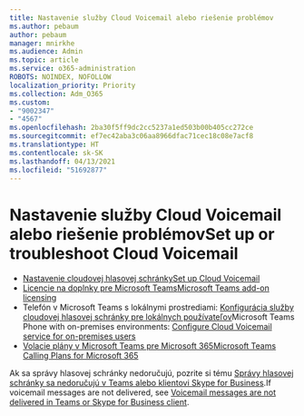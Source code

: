 ```yaml
---
title: Nastavenie služby Cloud Voicemail alebo riešenie problémov
ms.author: pebaum
author: pebaum
manager: mnirkhe
ms.audience: Admin
ms.topic: article
ms.service: o365-administration
ROBOTS: NOINDEX, NOFOLLOW
localization_priority: Priority
ms.collection: Adm_O365
ms.custom:
- "9002347"
- "4567"
ms.openlocfilehash: 2ba30f5ff9dc2cc5237a1ed503b00b405cc272ce
ms.sourcegitcommit: ef7ec42aba3c06aa8966dfac71cec18c08e7acf8
ms.translationtype: HT
ms.contentlocale: sk-SK
ms.lasthandoff: 04/13/2021
ms.locfileid: "51692877"
---
```

# <a name="set-up-or-troubleshoot-cloud-voicemail"></a><span data-ttu-id="b2cc7-102">Nastavenie služby Cloud Voicemail alebo riešenie problémov</span><span class="sxs-lookup"><span data-stu-id="b2cc7-102">Set up or troubleshoot Cloud Voicemail</span></span>

- [<span data-ttu-id="b2cc7-103">Nastavenie cloudovej hlasovej schránky</span><span class="sxs-lookup"><span data-stu-id="b2cc7-103">Set up Cloud Voicemail</span></span>](https://docs.microsoft.com/microsoftteams/set-up-phone-system-voicemail) 
- [<span data-ttu-id="b2cc7-104">Licencie na doplnky pre Microsoft Teams</span><span class="sxs-lookup"><span data-stu-id="b2cc7-104">Microsoft Teams add-on licensing</span></span>](https://docs.microsoft.com/microsoftteams/teams-add-on-licensing/microsoft-teams-add-on-licensing) 
- <span data-ttu-id="b2cc7-105">Telefón v Microsoft Teams s lokálnymi prostrediami: [Konfigurácia služby cloudovej hlasovej schránky pre lokálnych používateľov](https://docs.microsoft.com/skypeforbusiness/hybrid/configure-cloud-voicemail)</span><span class="sxs-lookup"><span data-stu-id="b2cc7-105">Microsoft Teams Phone with on-premises environments: [Configure Cloud Voicemail service for on-premises users](https://docs.microsoft.com/skypeforbusiness/hybrid/configure-cloud-voicemail)</span></span> 
- [<span data-ttu-id="b2cc7-106">Volacie plány v Microsoft Teams pre Microsoft 365</span><span class="sxs-lookup"><span data-stu-id="b2cc7-106">Microsoft Teams Calling Plans for Microsoft 365</span></span>](https://docs.microsoft.com//microsoftteams/calling-plans-for-office-365) 

<span data-ttu-id="b2cc7-107">Ak sa správy hlasovej schránky nedoručujú, pozrite si tému [Správy hlasovej schránky sa nedoručujú v Teams alebo klientovi Skype for Business](https://docs.microsoft.com/SkypeForBusiness/troubleshoot/hybrid-phone-system/voicemails-not-delivered).</span><span class="sxs-lookup"><span data-stu-id="b2cc7-107">If voicemail messages are not delivered, see [Voicemail messages are not delivered in Teams or Skype for Business client](https://docs.microsoft.com/SkypeForBusiness/troubleshoot/hybrid-phone-system/voicemails-not-delivered).</span></span>